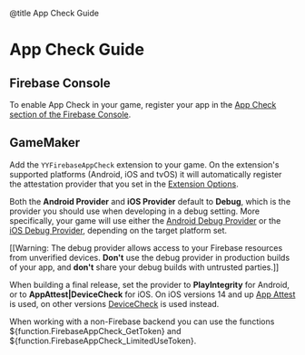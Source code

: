 @title App Check Guide

# App Check Guide

## Firebase Console

To enable App Check in your game, register your app in the [App Check section of the Firebase Console](https://console.firebase.google.com/project/_/appcheck).

## GameMaker

Add the `YYFirebaseAppCheck` extension to your game. On the extension's supported platforms (Android, iOS and tvOS) it will automatically register the attestation provider that you set in the [Extension Options](https://manual.gamemaker.io/monthly/en/The_Asset_Editors/Extensions.htm#extension_options).

Both the **Android Provider** and **iOS Provider** default to **Debug**, which is the provider you should use when developing in a debug setting.
More specifically, your game will use either the [Android Debug Provider](https://firebase.google.com/docs/app-check/android/debug-provider) or the [iOS Debug Provider](https://firebase.google.com/docs/app-check/ios/debug-provider), depending on the target platform set.

[[Warning: The debug provider allows access to your Firebase resources from unverified devices. **Don't** use the debug provider in production builds of your app, and **don't** share your debug builds with untrusted parties.]]

When building a final release, set the provider to **PlayIntegrity** for Android, or to **AppAttest|DeviceCheck** for iOS.
On iOS versions 14 and up [App Attest](https://firebase.google.com/docs/app-check/ios/app-attest-provider) is used, on other versions [DeviceCheck](https://firebase.google.com/docs/app-check/ios/devicecheck-provider) is used instead.

When working with a non-Firebase backend you can use the functions ${function.FirebaseAppCheck_GetToken} and ${function.FirebaseAppCheck_LimitedUseToken}.
